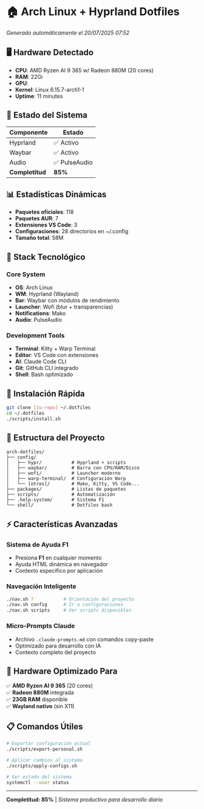 # 🏠 Arch Linux + Hyprland Dotfiles
*Generado automáticamente el 20/07/2025 07:52*

## 🖥️ Hardware Detectado

- **CPU**: AMD Ryzen AI 9 365 w/ Radeon 880M (20 cores)
- **RAM**: 22Gi
- **GPU**: 
- **Kernel**: Linux 6.15.7-arch1-1
- **Uptime**: 11 minutes

## 🚀 Estado del Sistema

| Componente | Estado |
|------------|--------|
| Hyprland | ✅ Activo |
| Waybar | ✅ Activo |
| Audio | ✅ PulseAudio |
| **Completitud** | **85%** |

## 📊 Estadísticas Dinámicas

- **Paquetes oficiales**: 118
- **Paquetes AUR**: 7
- **Extensiones VS Code**: 3
- **Configuraciones**: 28 directorios en ~/.config
- **Tamaño total**: 58M

## 🔧 Stack Tecnológico

### Core System
- **OS**: Arch Linux
- **WM**: Hyprland (Wayland)
- **Bar**: Waybar con módulos de rendimiento
- **Launcher**: Wofi (blur + transparencias)
- **Notifications**: Mako
- **Audio**: PulseAudio

### Development Tools
- **Terminal**: Kitty + Warp Terminal
- **Editor**: VS Code con extensiones
- **AI**: Claude Code CLI
- **Git**: GitHub CLI integrado
- **Shell**: Bash optimizado

## 🚀 Instalación Rápida

```bash
git clone [tu-repo] ~/.dotfiles
cd ~/.dotfiles
./scripts/install.sh
```

## 📁 Estructura del Proyecto

```
arch-dotfiles/
├── config/
│   ├── hypr/           # Hyprland + scripts
│   ├── waybar/         # Barra con CPU/RAM/Disco
│   ├── wofi/           # Launcher moderno
│   ├── warp-terminal/  # Configuración Warp
│   └── [otros]/        # Mako, Kitty, VS Code...
├── packages/           # Listas de paquetes
├── scripts/            # Automatización
├── .help-system/       # Sistema F1
└── shell/              # Dotfiles bash
```

## ⚡ Características Avanzadas

### Sistema de Ayuda F1
- Presiona **F1** en cualquier momento
- Ayuda HTML dinámica en navegador
- Contexto específico por aplicación

### Navegación Inteligente
```bash
./nav.sh ?           # Orientación del proyecto
./nav.sh config      # Ir a configuraciones
./nav.sh scripts     # Ver scripts disponibles
```

### Micro-Prompts Claude
- Archivo `.claude-prompts.md` con comandos copy-paste
- Optimizado para desarrollo con IA
- Contexto completo del proyecto

## 🔧 Hardware Optimizado Para

✅ **AMD Ryzen AI 9 365** (20 cores)  
✅ **Radeon 880M** integrada  
✅ **23GB RAM** disponible  
✅ **Wayland nativo** (sin X11)  

## 📋 Comandos Útiles

```bash
# Exportar configuración actual
./scripts/export-personal.sh

# Aplicar cambios al sistema
./scripts/apply-configs.sh

# Ver estado del sistema
systemctl --user status
```

---
**Completitud: 85%** | *Sistema productivo para desarrollo diario*
